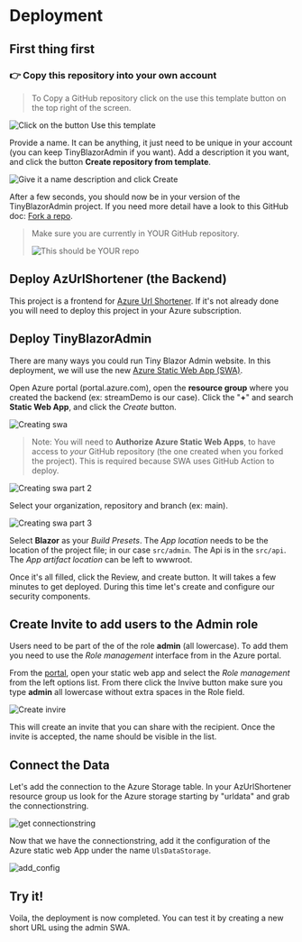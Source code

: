 # Deployment

## First thing first

### 👉 **Copy this repository** into your own account

> To Copy a GitHub repository click on the use this template button on the top right of the screen.

![Click on the button Use this template][CreateACopy]

Provide a name. It can be anything, it just need to be unique in your account (you can keep TinyBlazorAdmin if you want). Add a description it you want, and click the button **Create repository from template**. 

![Give it a name description and click Create][NameYourCopy]

After a few seconds, you should now be in your version of the TinyBlazorAdmin project. If you need more detail have a look to this GitHub doc: [Fork a repo](https://docs.github.com/en/free-pro-team@latest/github/getting-started-with-github/fork-a-repo).

> Make sure you are currently in YOUR GitHub repository.
>
>![This should be YOUR repo][NotFBoucherRepo]


## Deploy AzUrlShortener (the Backend)

This project is a frontend for [Azure Url Shortener](https://github.com/FBoucher/AzUrlShortener). If it's not already done you will need to deploy this project in your Azure subscription. 

## Deploy TinyBlazorAdmin

There are many ways you could run Tiny Blazor Admin website. In this deployment, we will use the new [Azure Static Web App (SWA)](https://azure.microsoft.com/en-ca/services/app-service/static/?WT.mc_id=tinyblazoradmin-github-frbouche). 

Open Azure portal (portal.azure.com), open the **resource group** where you created the backend (ex: streamDemo is our case). Click the "**+**" and search **Static Web App**, and click the *Create* button. 

![Creating swa][swa_create1]

> Note: You will need to **Authorize Azure Static Web Apps**, to have access to _your_ GitHub repository (the one created when you forked the project). This is required because SWA uses GitHub Action to deploy.

![Creating swa part 2][swa_create2]

Select your organization, repository and branch (ex: main).

![Creating swa part 3][swa_create3]

Select **Blazor** as your *Build Presets*. The *App location* needs to be the location of the project file; in our case `src/admin`.  The Api is in the `src/api`. The *App artifact location* can be left to wwwroot. 

Once it's all filled, click the Review, and create button. It will takes a few minutes to get deployed. During this time let's create and configure our security components.

## Create Invite to add users to the Admin role

Users need to be part of the of the role **admin** (all lowercase). To add them you need to use the *Role management* interface from in the Azure portal.

From the [portal](https://portal.azure.com/), open your static web app and select the *Role management* from the left options list. From there click the Invive button make sure you type **admin** all lowercase without extra spaces in the Role field.

![Create invire][create_invire]

This will create an invite that you can share with the recipient. Once the invite is accepted, the name should be visible in the list.

## Connect the Data

Let's add the connection to the Azure Storage table. In your AzUrlShortener resource group us look for the Azure storage starting by "urldata" and grab the connectionstring.

![get connectionstring][grab_connstring]

Now that we have the connectionstring, add it the configuration of the Azure static web App under the name `UlsDataStorage`.

![add_config][add_config]

## Try it!

Voila, the deployment is now completed. You can test it by creating a new short URL using the admin SWA. 

[swa_create1]: medias/swa_create1.png
[swa_create2]: medias/swa_create2.png
[swa_create3]: medias/swa_create3.png
[swa_URL]: medias/swa_URL.png
[create_invire]: medias/create_invite.png
[add_config]: medias/add_config.png
[grab_connstring]: medias/grab_connstring.png
[NotFBoucherRepo]: medias/NotFBoucherRepo.png
[CreateACopy]: medias/CreateACopy.png
[NameYourCopy]: medias/NameYourCopy.png